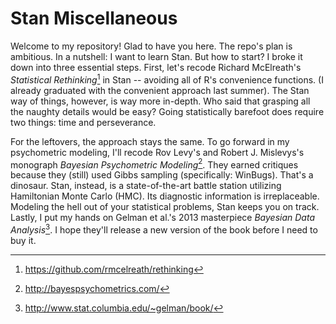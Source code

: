 # Stan Miscellaneous

Welcome to my repository! Glad to have you here. The repo's plan is ambitious.
In a nutshell: I want to learn Stan. But how to start? I broke it down into
three essential steps. First, let's recode Richard McElreath's *Statistical
Rethinking*[^1] in Stan -- avoiding all of R's convenience functions. (I already
graduated with the convenient approach last summer). The Stan way of things,
however, is way more in-depth. Who said that grasping all the naughty details
would be easy? Going statistically barefoot does require two things: time and
perseverance. 

For the leftovers, the approach stays the same. To go forward in my
psychometric modeling, I'll recode Rov Levy's and Robert J. Mislevys's
monograph *Bayesian Psychometric Modeling*[^2]. They earned critiques because
they (still) used Gibbs sampling (specifically: WinBugs). That's a dinosaur.
Stan, instead, is a state-of-the-art battle station utilizing Hamiltonian Monte
Carlo (HMC). Its diagnostic information is irreplaceable. Modeling the hell out
of your statistical problems, Stan keeps you on track. Lastly, I put my hands
on Gelman et al.'s 2013 masterpiece *Bayesian Data Analysis*[^3]. I hope
they'll release a new version of the book before I need to buy it.

[^1]: https://github.com/rmcelreath/rethinking

[^2]: http://bayespsychometrics.com/

[^3]: http://www.stat.columbia.edu/~gelman/book/
